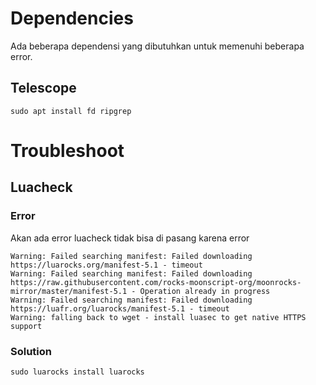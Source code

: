 # Dependencies

Ada beberapa dependensi yang dibutuhkan untuk memenuhi beberapa error.

## Telescope

```
sudo apt install fd ripgrep
```

# Troubleshoot

## Luacheck

### Error

Akan ada error luacheck tidak bisa di pasang karena error

```
Warning: Failed searching manifest: Failed downloading https://luarocks.org/manifest-5.1 - timeout
Warning: Failed searching manifest: Failed downloading https://raw.githubusercontent.com/rocks-moonscript-org/moonrocks-mirror/master/manifest-5.1 - Operation already in progress
Warning: Failed searching manifest: Failed downloading https://luafr.org/luarocks/manifest-5.1 - timeout
Warning: falling back to wget - install luasec to get native HTTPS support
```

### Solution

```
sudo luarocks install luarocks
```
